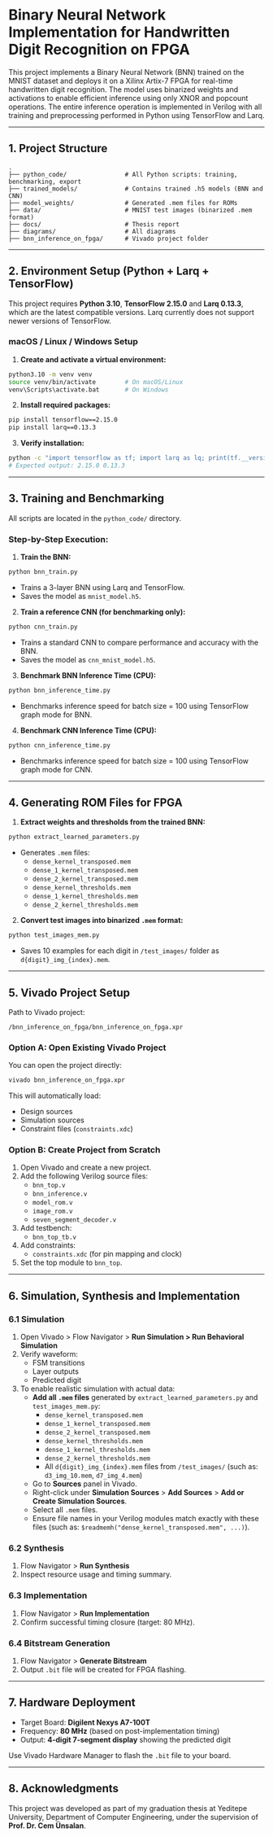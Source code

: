 # Binary Neural Network Implementation for Handwritten Digit Recognition on FPGA

This project implements a Binary Neural Network (BNN) trained on the MNIST dataset and deploys it on a Xilinx Artix-7 FPGA for real-time handwritten digit recognition. The model uses binarized weights and activations to enable efficient inference using only XNOR and popcount operations. The entire inference operation is implemented in Verilog with all training and preprocessing performed in Python using TensorFlow and Larq.

---

## 1. Project Structure

```
.
├── python_code/                # All Python scripts: training, benchmarking, export
├── trained_models/             # Contains trained .h5 models (BNN and CNN)
├── model_weights/              # Generated .mem files for ROMs
├── data/                       # MNIST test images (binarized .mem format)
├── docs/                       # Thesis report
├── diagrams/                   # All diagrams
├── bnn_inference_on_fpga/      # Vivado project folder
```

---

## 2. Environment Setup (Python + Larq + TensorFlow)

This project requires **Python 3.10**, **TensorFlow 2.15.0** and **Larq 0.13.3**, which are the latest compatible versions. Larq currently does not support newer versions of TensorFlow.

### macOS / Linux / Windows Setup

1. **Create and activate a virtual environment:**

```bash
python3.10 -m venv venv
source venv/bin/activate        # On macOS/Linux
venv\Scripts\activate.bat       # On Windows
```

2. **Install required packages:**

```bash
pip install tensorflow==2.15.0
pip install larq==0.13.3
```

3. **Verify installation:**

```bash
python -c "import tensorflow as tf; import larq as lq; print(tf.__version__, lq.__version__)"
# Expected output: 2.15.0 0.13.3
```

---

## 3. Training and Benchmarking

All scripts are located in the `python_code/` directory.

### Step-by-Step Execution:

1. **Train the BNN:**

```bash
python bnn_train.py
```

- Trains a 3-layer BNN using Larq and TensorFlow.
- Saves the model as `mnist_model.h5`.

2. **Train a reference CNN (for benchmarking only):**

```bash
python cnn_train.py
```

- Trains a standard CNN to compare performance and accuracy with the BNN.
- Saves the model as `cnn_mnist_model.h5`.

3. **Benchmark BNN Inference Time (CPU):**

```bash
python bnn_inference_time.py
```

- Benchmarks inference speed for batch size = 100 using TensorFlow graph mode for BNN.

4. **Benchmark CNN Inference Time (CPU):**

```bash
python cnn_inference_time.py
```

- Benchmarks inference speed for batch size = 100 using TensorFlow graph mode for CNN.

---

## 4. Generating ROM Files for FPGA

1. **Extract weights and thresholds from the trained BNN:**

```bash
python extract_learned_parameters.py
```

- Generates `.mem` files:
  - `dense_kernel_transposed.mem`
  - `dense_1_kernel_transposed.mem`
  - `dense_2_kernel_transposed.mem`
  - `dense_kernel_thresholds.mem`
  - `dense_1_kernel_thresholds.mem`
  - `dense_2_kernel_thresholds.mem`

2. **Convert test images into binarized `.mem` format:**

```bash
python test_images_mem.py
```

- Saves 10 examples for each digit in `/test_images/` folder as `d{digit}_img_{index}.mem`.

---

## 5. Vivado Project Setup

Path to Vivado project:
```
/bnn_inference_on_fpga/bnn_inference_on_fpga.xpr
```

### Option A: Open Existing Vivado Project

You can open the project directly:

```bash
vivado bnn_inference_on_fpga.xpr
```

This will automatically load:
- Design sources
- Simulation sources
- Constraint files (`constraints.xdc`)
  

### Option B: Create Project from Scratch 

1. Open Vivado and create a new project.
2. Add the following Verilog source files:
    - `bnn_top.v`
    - `bnn_inference.v`
    - `model_rom.v`
    - `image_rom.v`
    - `seven_segment_decoder.v`
3. Add testbench:
    - `bnn_top_tb.v`
4. Add constraints:
    - `constraints.xdc` (for pin mapping and clock)
5. Set the top module to `bnn_top`.

---

## 6. Simulation, Synthesis and Implementation

### 6.1 Simulation

1. Open Vivado > Flow Navigator > **Run Simulation > Run Behavioral Simulation**
2. Verify waveform:
   - FSM transitions
   - Layer outputs
   - Predicted digit
3. To enable realistic simulation with actual data:
   - **Add all `.mem` files** generated by `extract_learned_parameters.py` and `test_images_mem.py`:
     - `dense_kernel_transposed.mem`
     - `dense_1_kernel_transposed.mem`
     - `dense_2_kernel_transposed.mem`
     - `dense_kernel_thresholds.mem`
     - `dense_1_kernel_thresholds.mem`
     - `dense_2_kernel_thresholds.mem`
     - All `d{digit}_img_{index}.mem` files from `/test_images/` (such as: `d3_img_10.mem`, `d7_img_4.mem`)
   - Go to **Sources** panel in Vivado.
   - Right-click under **Simulation Sources** > **Add Sources** > **Add or Create Simulation Sources**.
   - Select all `.mem` files.
   - Ensure file names in your Verilog modules match exactly with these files (such as: `$readmemh("dense_kernel_transposed.mem", ...)`).

### 6.2 Synthesis

1. Flow Navigator > **Run Synthesis**
2. Inspect resource usage and timing summary.

### 6.3 Implementation

1. Flow Navigator > **Run Implementation**
2. Confirm successful timing closure (target: 80 MHz).

### 6.4 Bitstream Generation

1. Flow Navigator > **Generate Bitstream**
2. Output `.bit` file will be created for FPGA flashing.

---

## 7. Hardware Deployment

- Target Board: **Digilent Nexys A7-100T**
- Frequency: **80 MHz** (based on post-implementation timing)
- Output: **4-digit 7-segment display** showing the predicted digit

Use Vivado Hardware Manager to flash the `.bit` file to your board.

---

## 8. Acknowledgments

This project was developed as part of my graduation thesis at Yeditepe University, Department of Computer Engineering, under the supervision of **Prof. Dr. Cem Ünsalan**.


